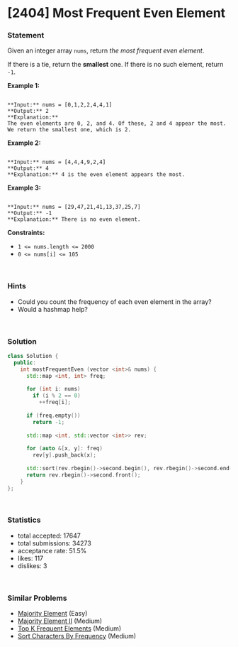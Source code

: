 # [2404] Most Frequent Even Element



### Statement

Given an integer array `nums`, return *the most frequent even element*.

If there is a tie, return the **smallest** one. If there is no such element, return `-1`.


**Example 1:**

```

**Input:** nums = [0,1,2,2,4,4,1]
**Output:** 2
**Explanation:**
The even elements are 0, 2, and 4. Of these, 2 and 4 appear the most.
We return the smallest one, which is 2.
```

**Example 2:**

```

**Input:** nums = [4,4,4,9,2,4]
**Output:** 4
**Explanation:** 4 is the even element appears the most.

```

**Example 3:**

```

**Input:** nums = [29,47,21,41,13,37,25,7]
**Output:** -1
**Explanation:** There is no even element.

```

**Constraints:**
* `1 <= nums.length <= 2000`
* `0 <= nums[i] <= 105`


<br>

### Hints

- Could you count the frequency of each even element in the array?
- Would a hashmap help?

<br>

### Solution

```cpp
class Solution {
  public:
    int mostFrequentEven (vector <int>& nums) {
      std::map <int, int> freq;
      
      for (int i: nums)
        if (i % 2 == 0)
          ++freq[i];
      
      if (freq.empty())
        return -1;
      
      std::map <int, std::vector <int>> rev;
      
      for (auto &[x, y]: freq)
        rev[y].push_back(x);
      
      std::sort(rev.rbegin()->second.begin(), rev.rbegin()->second.end());
      return rev.rbegin()->second.front();
    }
};
```

<br>

### Statistics

- total accepted: 17647
- total submissions: 34273
- acceptance rate: 51.5%
- likes: 117
- dislikes: 3

<br>

### Similar Problems

- [Majority Element](https://leetcode.com/problems/majority-element) (Easy)
- [Majority Element II](https://leetcode.com/problems/majority-element-ii) (Medium)
- [Top K Frequent Elements](https://leetcode.com/problems/top-k-frequent-elements) (Medium)
- [Sort Characters By Frequency](https://leetcode.com/problems/sort-characters-by-frequency) (Medium)
